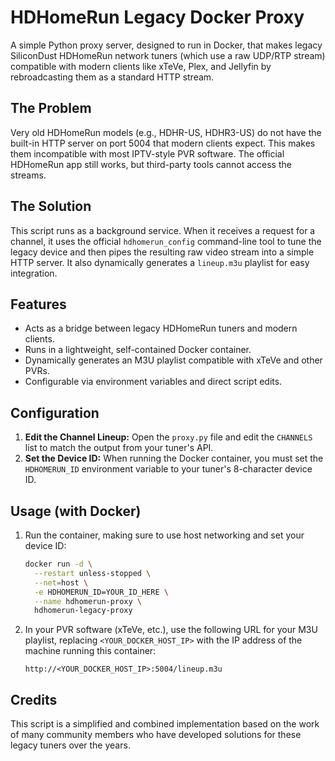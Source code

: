 # HDHomeRun Legacy Docker Proxy

A simple Python proxy server, designed to run in Docker, that makes legacy SiliconDust HDHomeRun network tuners (which use a raw UDP/RTP stream) compatible with modern clients like xTeVe, Plex, and Jellyfin by rebroadcasting them as a standard HTTP stream.

## The Problem
Very old HDHomeRun models (e.g., HDHR-US, HDHR3-US) do not have the built-in HTTP server on port 5004 that modern clients expect. This makes them incompatible with most IPTV-style PVR software. The official HDHomeRun app still works, but third-party tools cannot access the streams.

## The Solution
This script runs as a background service. When it receives a request for a channel, it uses the official `hdhomerun_config` command-line tool to tune the legacy device and then pipes the resulting raw video stream into a simple HTTP server. It also dynamically generates a `lineup.m3u` playlist for easy integration.

## Features
-   Acts as a bridge between legacy HDHomeRun tuners and modern clients.
-   Runs in a lightweight, self-contained Docker container.
-   Dynamically generates an M3U playlist compatible with xTeVe and other PVRs.
-   Configurable via environment variables and direct script edits.

## Configuration
1.  **Edit the Channel Lineup:** Open the `proxy.py` file and edit the `CHANNELS` list to match the output from your tuner's API.
2.  **Set the Device ID:** When running the Docker container, you must set the `HDHOMERUN_ID` environment variable to your tuner's 8-character device ID.

## Usage (with Docker)
1.  Run the container, making sure to use host networking and set your device ID:
    ```sh
    docker run -d \
      --restart unless-stopped \
      --net=host \
      -e HDHOMERUN_ID=YOUR_ID_HERE \
      --name hdhomerun-proxy \
      hdhomerun-legacy-proxy
    ```
2.  In your PVR software (xTeVe, etc.), use the following URL for your M3U playlist, replacing `<YOUR_DOCKER_HOST_IP>` with the IP address of the machine running this container:
    ```
    http://<YOUR_DOCKER_HOST_IP>:5004/lineup.m3u
    ```

## Credits
This script is a simplified and combined implementation based on the work of many community members who have developed solutions for these legacy tuners over the years.
